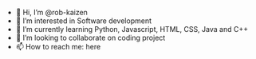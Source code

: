 - 👋 Hi, I’m @rob-kaizen
- 👀 I’m interested in Software development
- 🌱 I’m currently learning Python, Javascript, HTML, CSS, Java and C++
- 💞️ I’m looking to collaborate on coding project
- 📫 How to reach me: here

<!---
rob-kaizen/rob-kaizen is a ✨ special ✨ repository because its `README.md` (this file) appears on your GitHub profile.
You can click the Preview link to take a look at your changes.
--->
